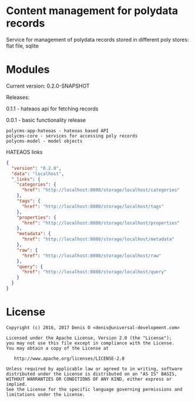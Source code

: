 # Content management for polydata records

Service for management of polydata records stored in different poly stores: flat file, sqlite
 
Modules
=======

Current version: 0.2.0-SNAPSHOT

Releases:

 0.1.1 - hateaos api for fetching records 

 0.0.1 - basic functionality release

```
polycms-app-hateoas - hateoas based API 
polycms-core - services for accessing poly records
polycms-model - model objects
```

HATEAOS links
 
```json
{
  "version": "0.2.0",
  "data": "localhost",
  "_links": {
    "categories": {
      "href": "http://localhost:8080/storage/localhost/categories"
    },
    "tags": {
      "href": "http://localhost:8080/storage/localhost/tags"
    },
    "properties": {
      "href": "http://localhost:8080/storage/localhost/properties"
    },
    "metadata": {
      "href": "http://localhost:8080/storage/localhost/metadata"
    },
    "raw": {
      "href": "http://localhost:8080/storage/localhost/raw"
    },
    "query": {
      "href": "http://localhost:8080/storage/localhost/query"
    }
  }
}

```

License
=======
 
    Copyright (c) 2016, 2017 Denis O <denis@universal-development.com>
 
    Licensed under the Apache License, Version 2.0 (the "License");
    you may not use this file except in compliance with the License.
    You may obtain a copy of the License at
 
       http://www.apache.org/licenses/LICENSE-2.0
 
    Unless required by applicable law or agreed to in writing, software
    distributed under the License is distributed on an "AS IS" BASIS,
    WITHOUT WARRANTIES OR CONDITIONS OF ANY KIND, either express or implied.
    See the License for the specific language governing permissions and
    limitations under the License.

